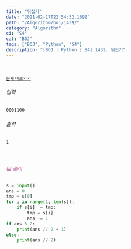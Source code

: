 ```yaml
---
title: "뒤집기"
date: "2021-02-17T22:54:32.169Z"
path: "/Algorithm/boj/1439/"
category: "Algorithm"
ci: "S4"
cat: "BOJ"
tags: ["BOJ", "Python", "S4"]
description: "[BOJ | Python | S4] 1439. 뒤집기"
---
```


<br />

<a href="https://www.acmicpc.net/problem/1439"><small>문제 바로가기</small></a>

###### 입력

```sh
0001100
```

###### 출력

```sh
1
```

<br />

##### <h5 style="color:#C587AE;">💻 풀이</h5>

```python
s = input()
ans = 0
tmp = s[0]
for i in range(1, len(s)):
    if s[i] != tmp:
        tmp = s[i]
        ans += 1
if ans % 2:
    print(ans // 2 + 1)
else:
    print(ans // 2)
```

